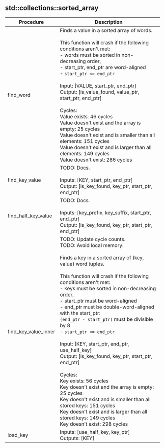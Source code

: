 
## std::collections::sorted_array
| Procedure | Description |
| ----------- | ------------- |
| find_word | Finds a value in a sorted array of words.<br /><br />This function will crash if the following conditions aren't met:<br />- words must be sorted in non-decreasing order,<br />- start_ptr, end_ptr are word-aligned<br />- `start_ptr <= end_ptr`<br /><br />Input:  [VALUE, start_ptr, end_ptr]<br />Output: [is_value_found, value_ptr, start_ptr, end_ptr]<br /><br />Cycles:<br />Value exists: 46 cycles<br />Value doesn't exist and the array is empty: 25 cycles<br />Value doesn't exist and is smaller than all elements: 151 cycles<br />Value doesn't exist and is larger than all elements: 149 cycles<br />Value doesn't exist: 286 cycles<br /> |
| find_key_value | TODO: Docs.<br /><br />Inputs: [KEY, start_ptr, end_ptr]<br />Output: [is_key_found, key_ptr, start_ptr, end_ptr]<br /> |
| find_half_key_value | TODO: Docs.<br /><br />Inputs: [key_prefix, key_suffix, start_ptr, end_ptr]<br />Output: [is_key_found, key_ptr, start_ptr, end_ptr]<br /> |
| find_key_value_inner | TODO: Update cycle counts.<br />TODO: Avoid local memory.<br /><br />Finds a key in a sorted array of (key, value) word tuples.<br /><br />This function will crash if the following conditions aren't met:<br />- keys must be sorted in non-decreasing order,<br />- start_ptr must be word-aligned<br />- end_ptr must be double-word-aligned with the start_ptr:<br />`(end_ptr - start_ptr)` must be divisible by 8<br />- `start_ptr <= end_ptr`<br /><br />Input:  [KEY, start_ptr, end_ptr, use_half_key]<br />Output: [is_key_found, key_ptr, start_ptr, end_ptr]<br /><br />Cycles:<br />Key exists: 56 cycles<br />Key doesn't exist and the array is empty: 25 cycles<br />Key doesn't exist and is smaller than all stored keys: 151 cycles<br />Key doesn't exist and is larger than all stored keys: 149 cycles<br />Key doesn't exist: 298 cycles<br /> |
| load_key | Inputs:  [use_half_key, key_ptr]<br />Outputs: [KEY]<br /> |
